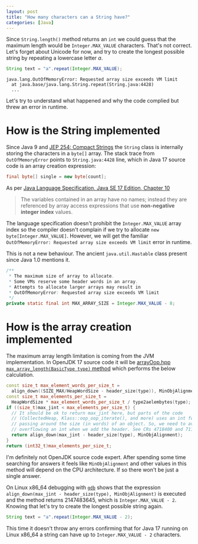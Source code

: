 ```yaml
---
layout: post
title: "How many characters can a String have?"
categories: [Java]
---
```


Since `String.length()` method returns an `int` we could guess that the maximum length would be `Integer.MAX_VALUE` 
characters. That's not correct. Let's forget about Unicode for now, and try to create the longest possible string by
repeating a lowercase letter *a*.

```java
String text = "a".repeat(Integer.MAX_VALUE);
```
```
java.lang.OutOfMemoryError: Requested array size exceeds VM limit
  at java.base/java.lang.String.repeat(String.java:4428)
  ...
```

Let's try to understand what happened and why the code complied but threw an error in runtime.


# How is the String implemented

Since Java 9 and [JEP 254: Compact Strings](https://openjdk.java.net/jeps/254) the `String` class is internally storing
the characters in a `byte[]` array. The stack trace from `OutOfMemoryError` points to `String.java:4428` line, 
which in Java 17 source code is an array creation expression:

```java
final byte[] single = new byte[count];
```

As per [Java Language Specification, Java SE 17 Edition, Chapter 10](https://docs.oracle.com/javase/specs/jls/se17/html/jls-10.html)

> The variables contained in an array have no names; instead they are referenced by array access expressions that
> use **non-negative integer index** values.

The language specification doesn't prohibit the `Integer.MAX_VALUE` array index so the compiler doesn't complain
if we try to allocate `new byte[Integer.MAX_VALUE]`. However, we will get the familiar 
`OutOfMemoryError: Requested array size exceeds VM limit` error in runtime.

This is not a new behaviour. The ancient `java.util.Hastable` class present since Java 1.0 mentions it.

```java
/**
 * The maximum size of array to allocate.
 * Some VMs reserve some header words in an array.
 * Attempts to allocate larger arrays may result in
 * OutOfMemoryError: Requested array size exceeds VM limit
 */
private static final int MAX_ARRAY_SIZE = Integer.MAX_VALUE - 8;
```


# How is the array creation implemented

The maximum array length limitation is coming from the JVM implementation. In OpenJDK 17 source code it will be
[arrayOop.hpp `max_array_length(BasicType type)` method](https://github.com/openjdk/jdk/blob/jdk-17-ga/src/hotspot/share/oops/arrayOop.hpp#L136-L158)
which performs the below calculation.

```cpp
const size_t max_element_words_per_size_t =
  align_down((SIZE_MAX/HeapWordSize - header_size(type)), MinObjAlignment);
const size_t max_elements_per_size_t =
  HeapWordSize * max_element_words_per_size_t / type2aelembytes(type);
if ((size_t)max_jint < max_elements_per_size_t) {
  // It should be ok to return max_jint here, but parts of the code
  // (CollectedHeap, Klass::oop_oop_iterate(), and more) uses an int for
  // passing around the size (in words) of an object. So, we need to avoid
  // overflowing an int when we add the header. See CRs 4718400 and 7110613.
  return align_down(max_jint - header_size(type), MinObjAlignment);
}
return (int32_t)max_elements_per_size_t;
```

I'm definitely not OpenJDK source code expert. After spending some time searching for answers it feels like 
`MinObjAlignment` and other values in this method will depend on the CPU architecture. If so there won't 
be just a single answer.

On Linux x86_64 debugging with [`gdb`](https://sourceware.org/gdb/) shows that the expression 
`align_down(max_jint - header_size(type), MinObjAlignment)` is executed and the method returns 2147483645, 
which is `Integer.MAX_VALUE - 2`. Knowing that let's try to create the longest possible string again.

```java
String text = "a".repeat(Integer.MAX_VALUE - 2);
```

This time it doesn't throw any errors confirming that for Java 17 running on Linux x86_64 a string can have up to
`Integer.MAX_VALUE - 2` characters.
